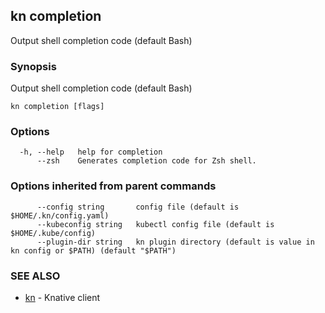 ## kn completion

Output shell completion code (default Bash)

### Synopsis

Output shell completion code (default Bash)

```
kn completion [flags]
```

### Options

```
  -h, --help   help for completion
      --zsh    Generates completion code for Zsh shell.
```

### Options inherited from parent commands

```
      --config string       config file (default is $HOME/.kn/config.yaml)
      --kubeconfig string   kubectl config file (default is $HOME/.kube/config)
      --plugin-dir string   kn plugin directory (default is value in kn config or $PATH) (default "$PATH")
```

### SEE ALSO

* [kn](kn.md)	 - Knative client

